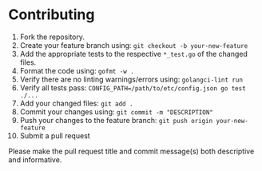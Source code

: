 # Contributing

1. Fork the repository.
1. Create your feature branch using: `git checkout -b your-new-feature`
1. Add the appropriate tests to the respective `*_test.go` of the changed files.
1. Format the code using: `gofmt -w .`
1. Verify there are no linting warnings/errors using: `golangci-lint run`
1. Verify all tests pass: `CONFIG_PATH=/path/to/etc/config.json go test ./...`
1. Add your changed files: `git add .`
1. Commit your changes using: `git commit -m "DESCRIPTION"`
1. Push your changes to the feature branch: `git push origin your-new-feature`
1. Submit a pull request

Please make the pull request title and commit message(s) both descriptive and informative.
